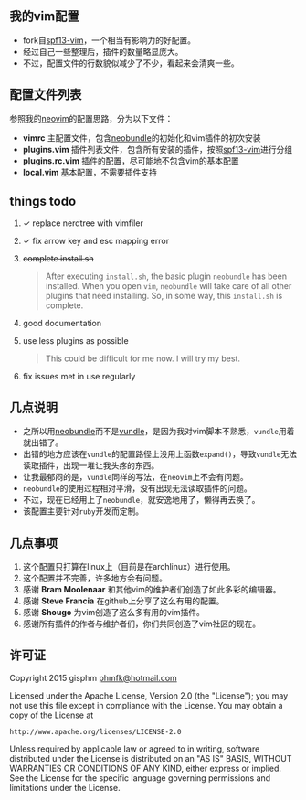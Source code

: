 ## 我的vim配置
+ fork自[spf13-vim][1]，一个相当有影响力的好配置。
+ 经过自己一些整理后，插件的数量略显庞大。
+ 不过，配置文件的行数貌似减少了不少，看起来会清爽一些。

## 配置文件列表
参照我的[neovim][2]的配置思路，分为以下文件：

+ __vimrc__             主配置文件，包含[neobundle][4]的初始化和vim插件的初次安装
+ __plugins.vim__       插件列表文件，包含所有安装的插件，按照[spf13-vim][1]进行分组
+ __plugins.rc.vim__    插件的配置，尽可能地不包含vim的基本配置
+ __local.vim__         基本配置，不需要插件支持

## things todo
1. ✓ replace nerdtree with vimfiler
2. ✓ fix arrow key and esc mapping error
3. ~~complete install.sh~~

    > After executing `install.sh`, the basic plugin `neobundle` has been installed.
    > When you open `vim`, `neobundle` will take care of all other plugins that need installing.
    > So, in some way, this `install.sh` is complete.
4. good documentation
5. use less plugins as possible

    > This could be difficult for me now. I will try my best.
6. fix issues met in use regularly

## 几点说明
+ 之所以用[neobundle][4]而不是[vundle][3]，是因为我对vim脚本不熟悉，`vundle`用着就出错了。
+ 出错的地方应该在`vundle`的配置路径上没用上函数`expand()`，导致`vundle`无法读取插件，出现一堆让我头疼的东西。
+ 让我最郁闷的是，`vundle`同样的写法，在`neovim`上不会有问题。
+ `neobundle`的使用过程相对平滑，没有出现无法读取插件的问题。
+ 不过，现在已经用上了`neobundle`，就安逸地用了，懒得再去换了。
+ 该配置主要针对`ruby`开发而定制。

## 几点事项
1. 这个配置只打算在linux上（目前是在archlinux）进行使用。
2. 这个配置并不完善，许多地方会有问题。
3. 感谢 __Bram Moolenaar__ 和其他vim的维护者们创造了如此多彩的编辑器。
3. 感谢 __Steve Francia__ 在github上分享了这么有用的配置。
4. 感谢 __Shougo__ 为vim创造了这么多有用的vim插件。
5. 感谢所有插件的作者与维护者们，你们共同创造了vim社区的现在。

## 许可证
Copyright 2015 gisphm <phmfk@hotmail.com>

Licensed under the Apache License, Version 2.0 (the "License");
you may not use this file except in compliance with the License.
You may obtain a copy of the License at

    http://www.apache.org/licenses/LICENSE-2.0

Unless required by applicable law or agreed to in writing, software
distributed under the License is distributed on an "AS IS" BASIS,
WITHOUT WARRANTIES OR CONDITIONS OF ANY KIND, either express or implied.
See the License for the specific language governing permissions and
limitations under the License.

[1]: https://github.com/spf13/spf13-vim.git
[2]: https://github.com/gisphm/myneovimrc.git
[3]: https://github.com/gmarik/Vundle.vim.git
[4]: https://github.com/Shougo/neobundle.vim.git
